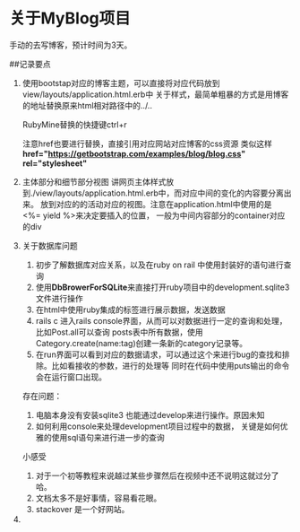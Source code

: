 # 关于MyBlog项目

手动的去写博客，预计时间为3天。

##记录要点

1. 使用bootstap对应的博客主题，可以直接将对应代码放到view/layouts/application.html.erb中
   关于样式，最简单粗暴的方式是用博客的地址替换原来html相对路径中的../..

   RubyMine替换的快捷键ctrl+r

   注意href也要进行替换，直接引用对应网站对应博客的css资源
   类似这样 **href="https://getbootstrap.com/examples/blog/blog.css" rel="stylesheet"**

2. 主体部分和细节部分视图
   讲网页主体样式放到./view/layouts/application.html.erb中，而对应中间的变化的内容要分离出来。
   放到对应的的活动对应的视图。注意在application.html中使用的是 <%= yield %>来决定要插入的位置，
   一般为中间内容部分的container对应的div

3. 关于数据库问题
   1. 初步了解数据库对应关系，以及在ruby on rail 中使用封装好的语句进行查询
   2. 使用**DbBrowerForSQLite**来直接打开ruby项目中的development.sqlite3文件进行操作
   3. 在html中使用ruby集成的标签进行展示数据，发送数据
   4. rails c 进入rails console界面，从而可以对数据进行一定的查询和处理，比如Post.all可以查询
   posts表中所有数据，使用Category.create(name:tag)创建一条新的category记录等。
   5. 在run界面可以看到对应的数据请求，可以通过这个来进行bug的查找和排除。比如看接收的参数，进行的处理等
   同时在代码中使用puts输出的命令会在运行窗口出现。
   
   存在问题：
   1. 电脑本身没有安装sqlite3 也能通过develop来进行操作。原因未知
   2. 如何利用console来处理development项目过程中的数据，
      关键是如何优雅的使用sql语句来进行进一步的查询
      
   小感受
   1. 对于一个初等教程来说越过某些步骤然后在视频中还不说明这就过分了哈。
   2. 文档太多不是好事情，容易看花眼。
   3. stackover 是一个好网站。

4. 

